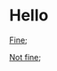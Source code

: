 # Hello

[Fine](https://gitlab.acme.com/acme/project/blob/master/self-hosted.md#hello);

[Not fine](https://gitlab.acme.com/acme/project/blob/master/self-hosted.md#world);
